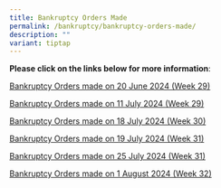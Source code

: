 ```yaml
---
title: Bankruptcy Orders Made
permalink: /bankruptcy/bankruptcy-orders-made/
description: ""
variant: tiptap
---
```

<p><strong>Please click on the links below for more information</strong>:</p>
<p></p>
<p><a href="/files/BOs Made/Bankruptcy_Orders_made_on_20_June_2024__Week_29_.pdf" rel="noopener noreferrer nofollow" target="_blank">Bankruptcy Orders made on 20 June 2024 (Week 29)</a>
</p>
<p><a href="/files/BOs Made/Bankruptcy_Orders_made_on_11_July_2024__Week_29_.pdf" rel="noopener noreferrer nofollow" target="_blank">Bankruptcy Orders made on 11 July 2024 (Week 29)</a>
</p>
<p><a href="/files/BOs Made/Bankruptcy_Orders_made_on_18_July_2024__Week_30_.pdf" rel="noopener noreferrer nofollow" target="_blank">Bankruptcy Orders made on 18 July 2024 (Week 30)</a>
</p>
<p><a href="/files/BOs Made/Bankruptcy_Orders_made_on_19_July_2024__Week_31_.pdf" rel="noopener noreferrer nofollow" target="_blank">Bankruptcy Orders made on 19 July 2024 (Week 31)</a>
</p>
<p><a href="/files/BOs Made/Bankruptcy_Orders_made_on_25_July_2024__Week_31_.pdf" rel="noopener noreferrer nofollow" target="_blank">Bankruptcy Orders made on 25 July 2024 (Week 31)</a>
</p>
<p><a href="/files/BOs Made/Bankruptcy_Orders_made_on_1_August_2024__Week_32_.pdf" rel="noopener noreferrer nofollow" target="_blank">Bankruptcy Orders made on 1 August 2024 (Week 32)</a>
</p>